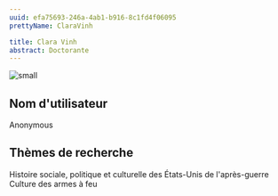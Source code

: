 ```yaml
---
uuid: efa75693-246a-4ab1-b916-8c1fd4f06095
prettyName: ClaraVinh

title: Clara Vinh
abstract: Doctorante
---
```


![small](158417.jpg)

## ﻿Nom d'utilisateur

 Anonymous

## Thèmes de recherche

 Histoire sociale, politique et culturelle des États-Unis de l'après-guerre
Culture des armes à feu

